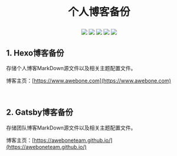 # <p align="center">个人博客备份</p>

<p align="center">
    <a href="https://github.com/xuyanbo03/blog"><img src="https://img.shields.io/badge/status-updating-brightgreen.svg"></a>
    <a href="https://github.com/xuyanbo03/blog"><img src="https://img.shields.io/github/repo-size/xuyanbo03/blog"></a>
    <a href="https://github.com/xuyanbo03/blog/graphs/contributors"><img src="https://img.shields.io/github/contributors/xuyanbo03/blog?color=blue"></a>
    <a href="https://github.com/xuyanbo03/blog/stargazers"><img src="https://img.shields.io/github/stars/xuyanbo03/blog.svg?logo=github"></a>
    <a href="https://github.com/xuyanbo03/blog/network/members"><img src="https://img.shields.io/github/forks/xuyanbo03/blog.svg?color=blue&logo=github"></a>
</p>


## 1. Hexo博客备份

存储个人博客MarkDown源文件以及相关主题配置文件。

博客主页：[https://www.awebone.com](https://www.awebone.com)

<br/>



## 2. Gatsby博客备份

存储团队博客MarkDown源文件以及相关主题配置文件。

博客主页：[https://aweboneteam.github.io/](https://aweboneteam.github.io/)

